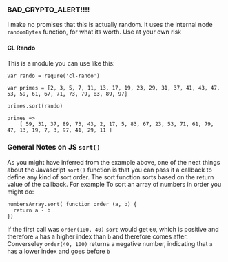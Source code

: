### BAD_CRYPTO_ALERT!!!!
I make no promises that this is actually random.
It uses the internal node `randomBytes` function, for what its worth.
Use at your own risk

#### CL Rando
This is a module you can use like this:

```
var rando = requre('cl-rando')

var primes = [2, 3, 5, 7, 11, 13, 17, 19, 23, 29, 31, 37, 41, 43, 47, 53, 59, 61, 67, 71, 73, 79, 83, 89, 97]

primes.sort(rando)

primes =>
    [ 59, 31, 37, 89, 73, 43, 2, 17, 5, 83, 67, 23, 53, 71, 61, 79, 47, 13, 19, 7, 3, 97, 41, 29, 11 ]

```

### General Notes on JS `sort()`

As you might have inferred from the example above, one of the neat things about the Javascript `sort()` function is that you can pass it a callback to define any
kind of sort order. The sort function sorts based on the return value of the callback. For example To sort an array of numbers in order you might do:

```
numbersArray.sort( function order (a, b) {
  return a - b
})
```
If the first call was `order(100, 40)` `sort` would get `60`, which is positive and therefore `a` has a higher
index than `b` and therefore comes after.
Converseley `order(40, 100)` returns a negative number, indicating that `a` has a lower index and goes before
`b`
